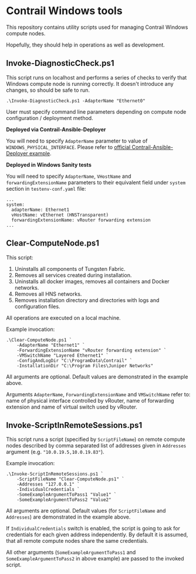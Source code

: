 # Contrail Windows tools

This repository contains utility scripts used for managing Contrail Windows compute nodes.

Hopefully, they should help in operations as well as development.

## Invoke-DiagnosticCheck.ps1

This script runs on localhost and performs a series of checks to verify that Windows compute node
is running correctly. It doesn't introduce any changes, so should be safe to run.

```
.\Invoke-DiagnosticCheck.ps1 -AdapterName "Ethernet0"
```

User must specify command line parameters depending on compute node configuration / deployment
method.

**Deployed via Contrail-Ansible-Deployer**

You will need to specify `AdapterName` parameter to value of `WINDOWS_PHYSICAL_INTERFACE`.
Please refer to [official Contrail-Ansible-Deployer example](https://github.com/codilime/contrail-ansible-deployer/blob/master/config/instances.yaml.bms_win_example).

**Deployed in Windows Sanity tests**

You will need to specify `AdapterName`, `VHostName` and `forwardingExtensionName` parameters to
their equivalent field under `system` section in `testenv-conf.yaml` file:

```
...
system:
  adapterName: Ethernet1
  vHostName: vEthernet (HNSTransparent)
  forwardingExtensionName: vRouter forwarding extension
...
```
## Clear-ComputeNode.ps1

This script:

1. Uninstalls all components of Tungsten Fabric.
2. Removes all services created during installation.
3. Uninstalls all docker images, removes all containers and Docker networks.
4. Removes all HNS networks.
5. Removes installation directory and directories with logs and configuration files.

All operations are executed on a local machine.

Example invocation:
```
.\Clear-ComputeNode.ps1 `
    -AdapterName "Ethernet1" `
    -ForwardingExtensionName "vRouter forwarding extension" `
    -VMSwitchName "Layered Ethernet1" `
    -ConfigAndLogDir "C:\ProgramData\Contrail" `
    -InstallationDir "C:\Program Files\Juniper Networks"
```

All arguments are optional. Default values are demonstrated in the example above.

Arguments `AdapterName`, `ForwardingExtensionName` and `VMSwitchName` refer to: name of physical interface controlled by vRouter, name of forwarding extension and name of virtual switch used by vRouter.

## Invoke-ScriptInRemoteSessions.ps1

This script runs a script (specified by `ScriptFileName`) on remote compute nodes described by comma separated list of addresses given in `Addresses` argument (e.g. `"10.0.19.5,10.0.19.83"`).

Example invocation:
```
.\Invoke-ScriptInRemoteSessions.ps1 `
    -ScriptFileName "Clear-ComputeNode.ps1" `
    -Addresses "127.0.0.1" `
    -IndividualCredentials `
    -SomeExampleArgumentToPass1 "Value1" `
    -SomeExampleArgumentToPass2 "Value2"
```

All arguments are optional. Default values (for `ScriptFileName` and `Addresses`) are demonstrated in the example above.

If `IndividualCredentials` switch is enabled, the script is going to ask for credentials for each given address independently. By default it is assumed, that all remote compute nodes share the same credentials.

All other arguments (`SomeExampleArgumentToPass1` and `SomeExampleArgumentToPass2` in above example) are passed to the invoked script.
